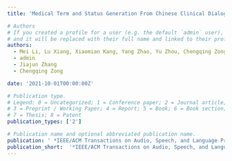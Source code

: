 ```yaml
---
title: 'Medical Term and Status Generation From Chinese Clinical Dialogue With Multi-Granularity Transformer'

# Authors
# If you created a profile for a user (e.g. the default `admin` user), write the username (folder name) here
# and it will be replaced with their full name and linked to their profile.
authors:
  - Mei Li, Lu Xiang, Xiaomian Kang, Yang Zhao, Yu Zhou, Chengqing Zong
  - admin
  - Jiajun Zhang
  - Chengqing Zong

date: '2021-10-01T00:00:00Z'

# Publication type.
# Legend: 0 = Uncategorized; 1 = Conference paper; 2 = Journal article;
# 3 = Preprint / Working Paper; 4 = Report; 5 = Book; 6 = Book section;
# 7 = Thesis; 8 = Patent
publication_types: ['2']

# Publication name and optional abbreviated publication name.
publication: ' *IEEE/ACM Transactions on Audio, Speech, and Language Processing*'
publication_short:  '*IEEE/ACM Transactions on Audio, Speech, and Language Processing*'
---
```



